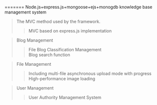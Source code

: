 =======
Node.js+express.js+mongoose+ejs+monogdb knowledge base management system <br />

> The MVC method used by the framework. <br />
>
>> MVC based on express.js implementation<br />

> Blog Management<br />
>
>> File Blog Classification Management<br />
>> Blog search function<br />

> File Management<br />
>
>> Including multi-file asynchronous upload mode with progress<br />
>> High-performance image loading<br />

> User Management<br />
>
>> User Authority Management System<br />